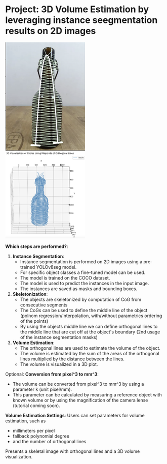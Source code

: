 # Project: 3D Volume Estimation by leveraging instance seegmentation results on 2D images

<img src="img/sceleton_middle_line.png" alt="Alt text" style="width:50%;">
<img src="img/vol_est_circles.png" alt="Alt text" style="width:50%;">

**Which steps are performed?**:
1. **Instance Segmentation**:
    * Instance segmentation is performed on 2D images using a pre-trained YOLOv8seg model.
    * For specific object classes a fine-tuned model can be used.
    * The model is trained on the COCO dataset.
    * The model is used to predict the instances in the input image.
    * The instances are saved as masks and bounding boxes.
2. **Skeletonization**:
    * The objects are skeletonized by computation of CoG from consecutive segments
    * The CoGs can be used to define the middle line of the object (polnom regression/interpolation, with/without parametrics ordering of the points)
    * By using the objects middle line we can define orthogonal lines to the middle line that are cut off at the object's boundary (2nd usage of the instance segmentation masks)
3. **Volume Estimation**:
    * The orthogonal lines are used to estimate the volume of the object.
    * The volume is estimated by the sum of the areas of the orthogonal lines multiplied by the distance between the lines.
    * The volume is visualized in a 3D plot.

Optional: **Conversion from pixel^3 to mm^3**:
* The volume can be converted from pixel^3 to mm^3 by using a parameter k (unit pixel/mm).
* This parameter can be calculated by measuring a reference object with known volume or by using the magnification of the camera lense (tutorial coming soon).

**Volume Estimation Settings**: 
Users can set parameters for volume estimation, such as 
* millimeters per pixel
* fallback polynomial degree
* and the number of orthogonal lines

Presents a skeletal image with orthogonal lines and a 3D volume visualization.
